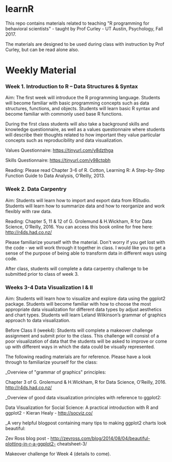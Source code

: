 # learnR

This repo contains materials related to teaching "R programming for behavioral scientists" - taught by Prof Curley - UT Austin, Psychology, Fall 2017.

The materials are  designed to be used during class with instruction by Prof Curley, but can be read alone also.




# Weekly Material


### Week 1.  Introduction to R – Data Structures & Syntax

Aim: The first week will introduce the R programming language. Students will become familiar with basic programming concepts such as data structures, functions, and objects. Students will learn basic R syntax and become familiar with commonly used base R functions.

During the first class students will also take a background skills and knowledge questionnaire, as well as a values questionnaire where students will describe their thoughts related to how important they value particular concepts such as reproducibility and data visualization.


Values Questionnaire: https://tinyurl.com/y8dzthga

Skills Questionnaire: https://tinyurl.com/y98ctpbh

 

Reading: Please read Chapter 3-6 of R. Cotton, Learning R: A Step-by-Step Function Guide to Data Analysis, O’Reilly, 2013. 
 

 

### Week 2. Data Carpentry

Aim: Students will learn how to import and export data from RStudio. Students will learn how to summarize data and how to reorganize and work flexibly with raw data.

Reading: Chapter 5, 11 & 12 of G. Grolemund & H.Wickham, R for Data Science, O’Reilly, 2016. You can access this book online for free here:   http://r4ds.had.co.nz/

Please familiarize yourself  with the material. Don't worry if you get lost with the code - we will work through it together in class.  I would like you to get a sense of the purpose of being able to transform data in different ways using code.

After class, students will complete a data carpentry challenge to be submitted prior to class of week 3.

 

 

 

### Weeks 3-4   Data Visualization I & II

Aim: Students will learn how to visualize and explore data using the ggplot2 package. Students will become familiar with how to choose the most appropriate data visualization for different data types by adjust aesthetics and chart types. Students will learn Leland Wilkinson’s grammar of graphics approach to data visualization.

Before Class II (week4): Students will complete a makeover challenge assignment and submit prior to the class. This challenge will consist of a poor visualization of data that the students will be asked to improve or come up with different ways in which the data could be visually represented.

 

The following reading materials are for reference.  Please have a look through to familiarize yourself for the class:

 

_Overview of "grammar of graphics" principles:

Chapter 3 of G. Grolemund & H.Wickham, R for Data Science, O’Reilly, 2016.  http://r4ds.had.co.nz/

 

_Overview of good data visualization principles with reference to ggplot2:

Data Visualization for Social Science: A practical introduction with R and ggplot2 - Kieran Healy   -  http://socviz.co/

 

_A very helpful blogpost containing many tips to making ggplot2 charts look beautiful:

Zev Ross blog post - http://zevross.com/blog/2014/08/04/beautiful-plotting-in-r-a-ggplot2-  cheatsheet-3/

 

Makeover challenge for Week 4 (details to come).


